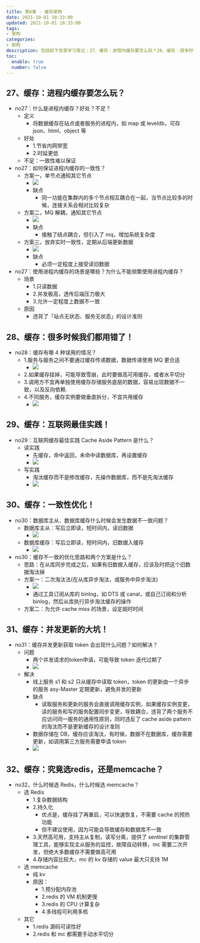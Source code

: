 ```yaml
---
title: 第6章 - 缓存架构
date: 2021-10-01 10:33:00
updated: 2021-10-01 10:33:00
tags:
- 架构
categories:
- 架构
description: 包括如下目录学习笔记：27、缓存：进程内缓存要怎么玩？28、缓存：很多时候我们都用错了！29、缓存：互联网最佳实践！ 30、缓存：一致性优化！32、缓存：究竟选redis，还是memcache？
toc:
  enable: true
  number: false
---
```


## 27、缓存：进程内缓存要怎么玩？
- no27：什么是进程内缓存？好处？不足？
    - 定义
        - 将数据缓存在站点或者服务的进程内，如 map 或 leveldb，可存 json、html、object 等
    - 好处
        - 1.节省内网带宽
        - 2.时延更低
    - 不足：一致性难以保证
- no27：如何保证进程内缓存的一致性？
    - 方案一，单节点通知其它节点
        - ![](https://img.shiqi-lu.tech/20210915183312.png)
        - 缺点
            - 同一功能在集群内的多个节点相互耦合在一起，当节点比较多的时候，连接关系会相对比较复杂
    - 方案二，MQ 解耦，通知其它节点
        - ![](https://img.shiqi-lu.tech/20210915183448.png)
        - 缺点
            - 接触了结点耦合，但引入了 mq，增加系统复杂度
    - 方案三，放弃实时一致性，定期从后端更新数据
        - ![](https://img.shiqi-lu.tech/20210915183706.png)
        - 缺点
            - 必须一定程度上接受读旧数据
- no27：使用进程内缓存的场景是哪些？为什么不能频繁使用进程内缓存？
    - 场景
        - 1.只读数据
        - 2.并发极高，透传后端压力极大
        - 3.允许一定程度上数据不一致
    - 原因
        - 违背了「站点无状态、服务无状态」的设计准则

## 28、缓存：很多时候我们都用错了！
- no28：缓存有哪 4 种误用的情况？
    - 1.服务与服务之间不要通过缓存传递数据，数据传递使用 MQ 更合适
        - ![](https://img.shiqi-lu.tech/20210916114648.png)
    - 2.如果缓存挂掉，可能导致雪崩，此时要做高可用缓存，或者水平切分
    - 3.调用方不宜再单独使用缓存存储服务底层的数据，容易出现数据不一致，以及反向依赖.
    - 4.不同服务，缓存实例要做垂直拆分，不宜共用缓存
        - ![](https://img.shiqi-lu.tech/20210916114908.png)


## 29、缓存：互联网最佳实践！ 
- no29：互联网缓存最佳实践 Cache Aside Pattern 是什么？
    - 读实践
        - 先缓存，命中返回，未命中读数据库，再设置缓存
        - ![](https://img.shiqi-lu.tech/20210916205244.png)
    - 写实践
        - 淘汰缓存而不是修改缓存，先操作数据库，而不是先淘汰缓存
        - ![](https://img.shiqi-lu.tech/20210916210847.png)


## 30、缓存：一致性优化！
- no30：数据库主从、数据库缓存什么时候会发生数据不一致问题？
    - 数据库主从：写后立即读，短时间内，读旧数据
        - ![](https://img.shiqi-lu.tech/20210916212948.png)
    - 数据库缓存：写后立即读，短时间内，旧数据入缓存
        - ![](https://img.shiqi-lu.tech/20210916213008.png)
- no30：缓存不一致的优化思路和两个方案是什么？
    - 思路：在从库同步完成之后，如果有旧数据入缓存，应该及时把这个旧数据淘汰掉
    - 方案一：二次淘汰法(在从库异步淘汰，或服务中异步淘汰)
        - ![](https://img.shiqi-lu.tech/20210916213215.png)
        - 通过工具订阅从库的 binlog，如 DTS 或 canal，或自己订阅和分析 binlog，然后从库执行异步淘汰缓存的操作
    - 方案二：为允许 cache miss 的场景，设定超时时间


## 31、缓存：并发更新的大坑！
- no31：缓存并发更新获取 token 会出现什么问题？如何解决？
    - 问题
        - 两个并发请求的token申请，可能导致 token 迭代过期了
        - ![](https://img.shiqi-lu.tech/20210917100503.png)
    - 解决
        - 线上服务 s1 和 s2 只从缓存中读取 token，token 的更新由一个异步的服务 asy-Master 定期更新，避免并发的更新
        - 缺点
            - 读取服务和更新的服务会直接调用缓存实例，如果缓存实例变更，读的服务和写的服务配置同步变更，导致耦合，违背了两个服务不应访问同一服务的通用性原则，同时违反了 cache aside pattern 的淘汰而不是更新缓存的设计准则
        - 数据存储在 DB，缓存应该淘汰，有时候，数据不在数据库，缓存需要更新，如调用第三方服务需要申请 token
        - ![](https://img.shiqi-lu.tech/20210917100642.png)


## 32、缓存：究竟选redis，还是memcache？
- no32，什么时候选 Redis，什么时候选 memcache？
    - 选 Redis
        - 1.复杂数据结构
        - 2.持久化
            - 优点是，缓存挂了再重启，可以快速恢复，不需要 cache 的预热功能
            - 但不建议使用，因为可能会导致缓存和数据库不一致
        - 3.天然高可用，支持主从复制，读写分离，提供了 sentinel 的集群管理工具，能够实现主从服务的监控，故障自动转移，mc 需要二次开发，但绝大多数缓存不需要做高可用
        - 4.存储内容比较大，mc 的 kv 存储的 value 最大只支持 1M
    - 选 memcache
        - 纯 kv
        - 原因：
            - 1.预分配内存池
            - 2.redis 的 VM 机制更慢
            - 3.redis 的 CPU 计算复杂
            - 4.多线程可利用多核
    - 其它
        - 1.redis 源码可读性好
        - 2.redis 和 mc 都需要手动水平切分
